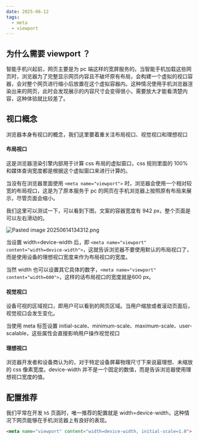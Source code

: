 ```yaml
---
date: 2025-06-12
tags:
  - meta
  - viewport
---
```



## 为什么需要 viewport ？

智能手机兴起前，网页主要是为 pc 端这样的宽屏服务的。当智能手机加载这些网页时，浏览器为了完整显示网页内容且不破坏原有布局，会构建一个虚拟的视口容器，会对整个网页进行缩小后放置在这个虚拟容器内。这种情况使用手机浏览器渲染出来的网页，此时会发现展示的内容尺寸会变得很小，需要放大才能看清楚内容，这种体验就比较差了。

## 视口概念

浏览器本身有视口的概念，我们这里要着重关注布局视口、视觉视口和理想视口

#### 布局视口

这是浏览器渲染引擎内部用于计算 css 布局的虚拟窗口，css 规则里面的 100% 和媒体查询宽度都是根据这个虚拟窗口来进行计算的。

当没有在浏览器里面使用 `<meta name="viewport">` 时，浏览器会使用一个相对较宽的布局视口，这是为了原本服务于 pc 的网页在手机浏览器上按照原有布局来展示，尽管页面会缩小。

我们这里可以测试一下，可以看到下图，文案的容器宽度有 942 px，整个页面是可以左右滑动的。

![Pasted image 20250614134312.png](http:8.149.242.20:9000/storage/uploads/202506/14/Pasted%20image%2020250614134312.png?11G84bLK21)

当设置 width=device-width 后，即 `<meta name="viewport" content="width=device-width">`，这就告诉浏览器不要使用默认的布局视口了，而是使用设备的理想视口宽度来作为布局视口的宽度。

当然 width 也可以设置其它具体的数字，`<meta name="viewport" content="width=600">`，这样的话布局视口的宽度就是600 px。

#### 视觉视口

设备可视的区域视口，即用户可以看到的网页区域。当用户缩放或者滚动页面后，视觉视口会发生变化。

当使用 meta 标签设置 initial-scale、minimum-scale、maximum-scale、user-scalable，这些属性会直接影响用户操作视觉视口



#### 理想视口

浏览器开发者和设备商认为的，对于特定设备屏幕物理尺寸下来说最理想、未缩放的 css 像素宽度。device-width 并不是一个固定的数值，而是告诉浏览器使用理想视口宽度的值。

## 配置推荐

我们平常在开发 `h5` 页面时，唯一推荐的配置就是 width=device-width，这种情况下网页能够在手机浏览器上有良好的表现。

```html
<meta name="viewport" content="width=device-width, initial-scale=1.0">
```



